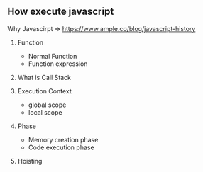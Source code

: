 ## How execute javascript

Why Javascirpt => https://www.ample.co/blog/javascript-history

1. Function
   - Normal Function
   - Function expression

2. What is Call Stack
3. Execution Context
   - global scope
   - local scope

4. Phase
   - Memory creation phase
   - Code execution phase

5. Hoisting


